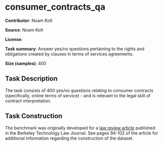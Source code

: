 # consumer_contracts_qa

**Contributor**: Noam Kolt

**Source**: Noam Kolt

**License**: 

**Task summary**: Answer yes/no questions pertaining to the rights and obligations created by clauses in terms of services agreements.

**Size (samples)**: 400

## Task Description

The task consists of 400 yes/no questions relating to consumer contracts (specifically, online terms of service) - and is relevant to the legal skill of contract interpretation.

## Task Construction

The benchmark was originally developed for a [law review article](https://papers.ssrn.com/sol3/papers.cfm?abstract_id=3844988) published in the Berkeley Technology Law Journal. See pages 94-102 of the article for additional information regarding the construction of the dataset.